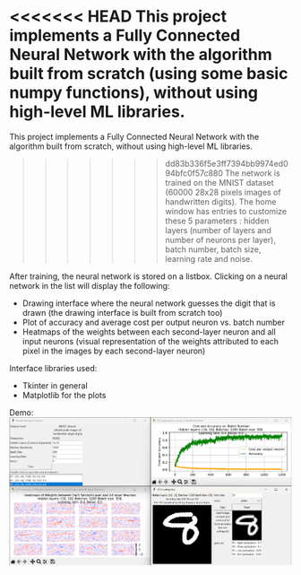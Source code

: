 <<<<<<< HEAD
This project implements a Fully Connected Neural Network with the algorithm built from scratch (using some basic numpy functions), without using high-level ML libraries.
=======
This project implements a Fully Connected Neural Network with the algorithm built from scratch, without using high-level ML libraries. 
>>>>>>> dd83b336f5e3ff7394bb9974ed094bfc0f57c880
The network is trained on the MNIST dataset (60000 28x28 pixels images of handwritten digits).
The home window has entries to customize these 5 parameters : hidden layers (number of layers and number of neurons per layer), batch number, batch size, learning rate and noise.
  
After training, the neural network is stored on a listbox.
Clicking on a neural network in the list will display the following:
  - Drawing interface where the neural network guesses the digit that is drawn (the drawing interface is built from scratch too)
  - Plot of accuracy and average cost per output neuron vs. batch number
  - Heatmaps of the weights between each second-layer neuron and all input neurons (visual representation of the weights attributed to each pixel in the images by each second-layer neuron)

Interface libraries used:
  - Tkinter in general
  - Matplotlib for the plots

Demo:
![This is a demo of the application](https://github.com/kenyamabro/better-neural-network/blob/main/demo.png)
